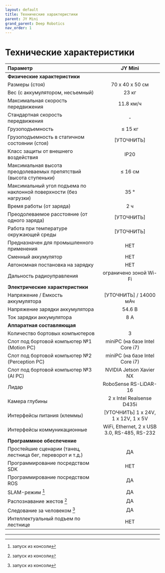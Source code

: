 ```yaml
---
layout: default
title: Технические характеристики
parent: JY Mini
grand_parent: Deep Robotics
nav_order: 1
---
```


# Технические характеристики


| **Параметр**                                                      | **JY Mini**                                 |
|:------------------------------------------------------------------|:-------------------------------------------:|
|      **Физические характеристики**                                |                                             |
| Размеры (стоя)                                                    | 70 х 40 х 50 см                             |
| Вес (с аккумулятором, несъемный)                                  | 23 кг                                       |
| Максимальная скорость передвижения                                | 11.8 км/ч                                   |
| Стандартная скорость передвижения                                 | -                                           |
| Грузоподъемность                                                  | ≤ 15 кг                                     |
| Грузоподъемность в статичном состоянии (стоя)                     | [УТОЧНИТЬ]                                  |
| Класс защиты от внешнего воздействия                              | IP20                                        |
| Максимальная высота преодолеваемых препятствий (высота ступеньки) | ≤ 16 см                                     |
| Максимальный угол подъема по наклонной поверхности (без нагрузки) | 35 °                                        |
| Время работы (от заряда)                                          | 2 ч                                         |
| Преодолеваемое расстояние (от одного заряда)                      | [УТОЧНИТЬ]                                  |
| Работа при температуре окружающей среды                           | [УТОЧНИТЬ]                                  |
| Предназначен для промышленного применения                         | НЕТ                                         |
| Сменный аккумулятор                                               | НЕТ                                         |
| Автономная постановка на зарядку                                  | НЕТ                                         |
| Дальность радиоуправления                                         | ограничено зоной Wi-Fi                      |
|      **Электрические характеристики**                             |                                             |
| Напряжение / Емкость аккумулятора                                 |  [УТОЧНИТЬ] / 14000 мАч                     |
| Напряжение зарядки аккумулятора                                   | 54.6 В                                      |
| Ток зарядки аккумулятора                                          | 8 А                                         |
|      **Аппаратная составляющая**                                  |                                             |
| Количество бортовых компьютеров                                   | 3                                           |
| Слот под бортовой компьютер №1 (Motion PC)                        | miniPC (на базе Intel Core i7)              |
| Слот под бортовой компьютер №2 (Perception PC)                    | miniPC (на базе Intel Core i7)              |
| Слот под бортовой компьютер №3 (AI PC)                            | NVIDIA Jetson Xavier NX                     |
| Лидар                                                             | RoboSense RS-LiDAR-16                       |
| Камера глубины                                                    | 2 x Intel Realsense D435i                   |
| Интерфейсы питания (клеммы)                                       | [УТОЧНИТЬ] 1 x 24V, 1 x 12V, 1 x 5V         |
| Интерфейсы коммуникационные                                       | WiFi, Ethernet, 2 x USB 3.0, RS-485, RS-232 |
|      **Программное обеспечение**                                  |                                             |
| Простейшие сценарии (танец, лестница бег, переворот и т.д.)       | ДА                                          |
| Программирование посредством SDK                                  | НЕТ                                         |
| Программирование посредством ROS                                  | ДА                                          |
| SLAM-режим [^1]                                                   | ДА                                          |
| Распознавание жестов [^1]                                         | ДА                                          |
| Следование за человеком [^1]                                      | ДА                                          |
| Интеллектуальный подъем по лестнице                               | НЕТ                                         |


---

[^1]: запуск из консоли

